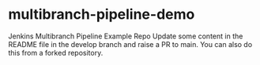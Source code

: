 # multibranch-pipeline-demo
Jenkins Multibranch Pipeline Example Repo 
Update some content in the README file in the develop branch and raise a PR to main. You can also do this from a forked repository.

